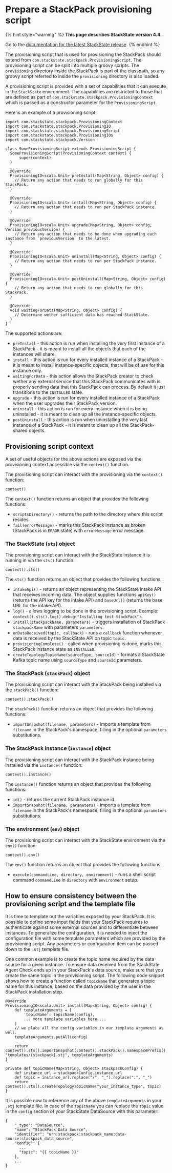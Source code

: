 # Prepare a StackPack provisioning script

{% hint style="warning" %}
**This page describes StackState version 4.4.**

Go to the [documentation for the latest StackState release](https://docs.stackstate.com/develop/developer-guides/stackpack/prepare_stackpack_provisioning_script).
{% endhint %}

The provisioning script that is used for provisioning the StackPack should extend from `com.stackstate.stackpack.ProvisioningScript`. The provisioning script can be split into multiple groovy scripts. The `provisioning` directory inside the StackPack is part of the classpath, so any groovy script referred to inside the `provisioning` directory is also loaded.

A provisioning script is provided with a set of capabilities that it can execute in the `StackState` environment. The capabilities are restricted to those that are defined as part of `com.stackstate.stackpack.ProvisioningContext` which is passed as a constructor parameter for the `ProvisioningScript`.

Here is an example of a provisioning script:

```text
import com.stackstate.stackpack.ProvisioningContext
import com.stackstate.stackpack.ProvisioningIO
import com.stackstate.stackpack.ProvisioningScript
import com.stackstate.stackpack.ProvisioningIO$
import com.stackstate.stackpack.Version

class SomeProvisioningScript extends ProvisioningScript {
  SomeProvisioningScript(ProvisioningContext context) {
      super(context)
  }

  @Override
  ProvisioningIO<scala.Unit> preInstall(Map<String, Object> config) {
    // Return any action that needs to run globally for this StackPack.
  }

  @Override
  ProvisioningIO<scala.Unit> install(Map<String, Object> config) {
    // Return any action that needs to run per StackPack instance.
  }

  @Override
  ProvisioningIO<scala.Unit> upgrade(Map<String, Object> config, Version previousVersion) {
    // Return any action that needs to be done when upgrading each instance from `previousVersion` to the latest.
  }

  @Override
  ProvisioningIO<scala.Unit> uninstall(Map<String, Object> config) {
    // Return any action that needs to run per StackPack instance.
  }

  @Override
  ProvisioningIO<scala.Unit> postUninstall(Map<String, Object> config) {
    // Return any action that needs to run globally for this StackPack.
  }

  @Override
  void waitingForData(Map<String, Object> config) {
    // Determine wether sufficient data has reached StackState.
  }
}
```

The supported actions are:

* `preInstall` - this action is run when installing the very first instance of a StackPack - it is meant to install all the objects that each of the instances will share.
* `install` - this action is run for every installed instance of a StackPack - it is meant to install instance-specific objects, that will be of use for this instance only.
* `waitingForData` - this action allows the StackPack creator to check wether any external service that this StackPack communicates with is properly sending data that this StackPack can process. By default it just transitions to the `INSTALLED` state.
* `upgrade` - this action is run for every installed instance of a StackPack when the user upgrades their StackPack version.
* `uninstall` - this action is run for every instance when it is being uninstalled - it is meant to clean up all the instance-specific objects.
* `postUninstall` - this action is run when uninstalling the very last instance of a StackPack - it is meant to clean up all the StackPack-shared objects.

## Provisioning script context

A set of useful objects for the above actions are exposed via the provisioning context accessible via the `context()` function.

The provisioning script can interact with the provisioning via the `context()` function:

```text
context()
```

The `context()` function returns an object that provides the following functions:

* `scriptsDirectory()` - returns the path to the directory where this script resides.
* `fail(errorMessage)` - marks this StackPack instance as broken \(StackPack is in `ERROR` state\) with `errorMessage` error message.

### The StackState \(`sts`\) object

The provisioning script can interact with the StackState instance it is running in via the `sts()` function:

```text
context().sts()
```

The `sts()` function returns an object that provides the following functions:

* `intakeApi()` - returns an object representing the StackState intake API that receives incoming data. The object supplies functions `apiKey()` \(returns the API key for the intake API\) and `baseUrl()` \(returns the base URL for the intake API\).
* `log()` - allows logging to be done in the provisioning script. Example: `context().sts().log().debug("Installing test StackPack")`.
* `install(stackpackName, parameters)` - triggers installation of StackPack `stackpackName` with parameters `parameters`.
* `onDataReceived(topic, callback)` - runs a `callback` function whenever data is received by the StackState API on topic `topic`.
* `provisioningComplete()` - called when provisioning is done, marks this StackPack instance state as `INSTALLED`.
* `createTopologyTopicName(sourceType, sourceId)` - formats a StackState Kafka topic name using `sourceType` and `sourceId` parameters.

### The StackPack \(`stackPack`\) object

The provisioning script can interact with the StackPack being installed via the `stackPack()` function:

```text
context().stackPack()
```

The `stackPack()` function returns an object that provides the following functions:

* `importSnapshot(filename, parameters)` - imports a template from `filename` in the StackPack's namespace, filling in the optional `parameters` substitutions.

### The StackPack instance \(`instance`\) object

The provisioning script can interact with the StackPack instance being installed via the `instance()` function:

```text
context().instance()
```

The `instance()` function returns an object that provides the following functions:

* `id()` - returns the current StackPack instance id.
* `importSnapshot(filename, parameters)` - imports a template from `filename` in the StackPack's namespace, filling in the optional `parameters` substitutions.

### The environment \(`env`\) object

The provisioning script can interact with the StackState environment via the `env()` function:

```text
context().env()
```

The `env()` function returns an object that provides the following functions:

* `execute(commandLine, directory, environment)` - runs a shell script command `commandLine` in `directory` with `environment` setup.

## How to ensure consistency between the provisioning script and the template file

It is time to template out the variables exposed by your StackPack. It is possible to define some input fields that your StackPack requires to authenticate against some external sources and to differentiate between instances. To generalize the configuration, it is needed to inject the configuration file with some template parameters which are provided by the provisioning script. Any parameters or configuration item can be passed down to the `.stj` template file.

One common example is to create the topic name required by the data source for a given instance. To ensure data received from the StackState Agent Check ends up in your StackPack's data source, make sure that you create the same topic in the provisioning script. The following code snippet shows how to create a function called `topicName` that generates a topic name for this instance, based on the data provided by the user in the StackPack installation step.

```text
@Override
ProvisioningIO<scala.Unit> install(Map<String, Object> config) {
    def templateArguments = [
        'topicName': topicName(config),
        ... more template variables here ...
    ]
    // we place all the config variables in our template arguments as well.
    templateArguments.putAll(config)

    return context().sts().importSnapshot(context().stackPack().namespacePrefix(), "templates/{stackpack}.stj", templateArguments)
}

private def topicName(Map<String, Object> stackpackConfig) {
    def instance_url = stackpackConfig.instance_url
    def topic = instance_url.replace("/", "_").replace(":", "_")
    return context().sts().createTopologyTopicName("your_instance_type", topic)
}
```

It is possible now to reference any of the above `templateArguments` in your `.stj` template file. In case of the `topicName` you can replace the `topic` value in the `config` section of your StackState DataSource with this parameter:

```text
{
    "_type": "DataSource",
    "name": "StackPack Data Source",
    "identifier": "urn:stackpack:stackpack_name:data-source:stackpack_data_source",
    "config": {
      ...
      "topic": "{{ topicName }}"
    },
    ...
}
```

